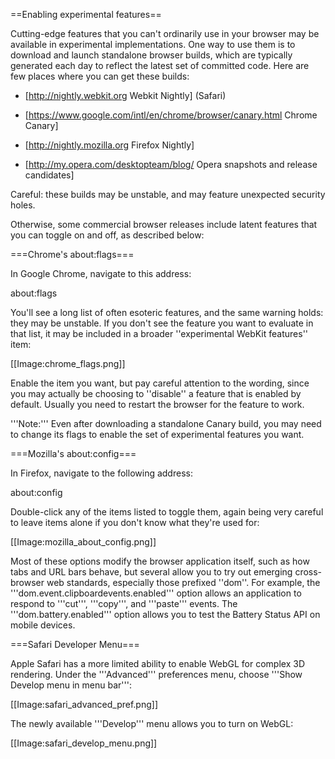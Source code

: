 ==Enabling experimental features==

Cutting-edge features that you can't ordinarily use in your browser
may be available in experimental implementations.  One way to use them
is to download and launch standalone browser builds, which are
typically generated each day to reflect the latest set of committed
code.  Here are few places where you can get these builds:

* [http://nightly.webkit.org Webkit Nightly] (Safari)

* [https://www.google.com/intl/en/chrome/browser/canary.html Chrome Canary]

* [http://nightly.mozilla.org Firefox Nightly]

* [http://my.opera.com/desktopteam/blog/ Opera snapshots and release candidates]

Careful: these builds may be unstable, and may feature unexpected
security holes.

Otherwise, some commercial browser releases include latent features
that you can toggle on and off, as described below:

===Chrome's about:flags===

In Google Chrome, navigate to this address:

 about:flags

You'll see a long list of often esoteric features, and the same warning
holds: they may be unstable. If you don't see
the feature you want to evaluate in that list, it may be included in a
broader ''experimental WebKit features'' item:

[[Image:chrome_flags.png]]

Enable the item you want, but pay careful attention to the wording,
since you may actually be choosing to ''disable'' a feature that is
enabled by default.  Usually you need to restart the browser for the
feature to work.

'''Note:''' Even after downloading a standalone Canary build, you may
need to change its flags to enable the set of experimental features
you want.

===Mozilla's about:config===

In Firefox, navigate to the following address:

 about:config

Double-click any of the items listed to toggle them, again being very
careful to leave items alone if you don't know what they're used for:

[[Image:mozilla_about_config.png]]

Most of these options modify the browser application itself, such as
how tabs and URL bars behave, but several allow you to try out
emerging cross-browser web standards, especially those prefixed
''dom''. For example, the '''dom.event.clipboardevents.enabled'''
option allows an application to respond to '''cut''', '''copy''', and
'''paste''' events.  The '''dom.battery.enabled''' option allows you
to test the Battery Status API on mobile devices.

===Safari Developer Menu===

Apple Safari has a more limited ability to enable WebGL for complex 3D
rendering. Under the '''Advanced''' preferences menu, choose '''Show
Develop menu in menu bar''':

[[Image:safari_advanced_pref.png]]

The newly available '''Develop''' menu allows you to turn on WebGL:

[[Image:safari_develop_menu.png]]